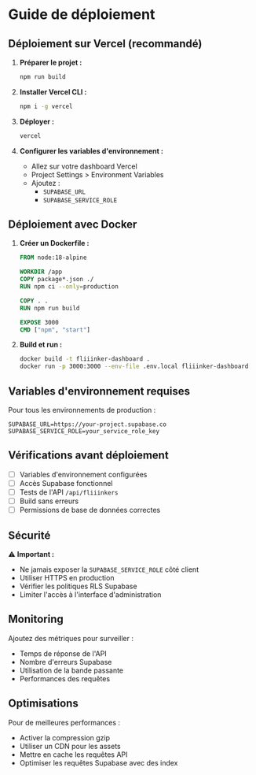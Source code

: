 # Guide de déploiement

## Déploiement sur Vercel (recommandé)

1. **Préparer le projet :**
   ```bash
   npm run build
   ```

2. **Installer Vercel CLI :**
   ```bash
   npm i -g vercel
   ```

3. **Déployer :**
   ```bash
   vercel
   ```

4. **Configurer les variables d'environnement :**
   - Allez sur votre dashboard Vercel
   - Project Settings > Environment Variables
   - Ajoutez :
     - `SUPABASE_URL`
     - `SUPABASE_SERVICE_ROLE`

## Déploiement avec Docker

1. **Créer un Dockerfile :**
   ```dockerfile
   FROM node:18-alpine
   
   WORKDIR /app
   COPY package*.json ./
   RUN npm ci --only=production
   
   COPY . .
   RUN npm run build
   
   EXPOSE 3000
   CMD ["npm", "start"]
   ```

2. **Build et run :**
   ```bash
   docker build -t fliiinker-dashboard .
   docker run -p 3000:3000 --env-file .env.local fliiinker-dashboard
   ```

## Variables d'environnement requises

Pour tous les environnements de production :

```env
SUPABASE_URL=https://your-project.supabase.co
SUPABASE_SERVICE_ROLE=your_service_role_key
```

## Vérifications avant déploiement

- [ ] Variables d'environnement configurées
- [ ] Accès Supabase fonctionnel
- [ ] Tests de l'API `/api/fliiinkers`
- [ ] Build sans erreurs
- [ ] Permissions de base de données correctes

## Sécurité

⚠️ **Important :**
- Ne jamais exposer la `SUPABASE_SERVICE_ROLE` côté client
- Utiliser HTTPS en production
- Vérifier les politiques RLS Supabase
- Limiter l'accès à l'interface d'administration

## Monitoring

Ajoutez des métriques pour surveiller :
- Temps de réponse de l'API
- Nombre d'erreurs Supabase
- Utilisation de la bande passante
- Performances des requêtes

## Optimisations

Pour de meilleures performances :
- Activer la compression gzip
- Utiliser un CDN pour les assets
- Mettre en cache les requêtes API
- Optimiser les requêtes Supabase avec des index 